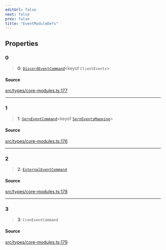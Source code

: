 ```yaml
---
editUrl: false
next: false
prev: false
title: "EventModuleDefs"
---
```


## Properties

### 0

> **0**: [`DiscordEventCommand`](/v4/api/interfaces/discordeventcommand/)\<keyof `ClientEvents`\>

#### Source

[src/types/core-modules.ts:177](https://github.com/sern-handler/handler/blob/45665292ae99b70b419575eef2271e29523a30e0/src/types/core-modules.ts#L177)

***

### 1

> **1**: [`SernEventCommand`](/v4/api/interfaces/serneventcommand/)\<keyof [`SernEventsMapping`](/v4/api/interfaces/serneventsmapping/)\>

#### Source

[src/types/core-modules.ts:176](https://github.com/sern-handler/handler/blob/45665292ae99b70b419575eef2271e29523a30e0/src/types/core-modules.ts#L176)

***

### 2

> **2**: [`ExternalEventCommand`](/v4/api/interfaces/externaleventcommand/)

#### Source

[src/types/core-modules.ts:178](https://github.com/sern-handler/handler/blob/45665292ae99b70b419575eef2271e29523a30e0/src/types/core-modules.ts#L178)

***

### 3

> **3**: `CronEventCommand`

#### Source

[src/types/core-modules.ts:179](https://github.com/sern-handler/handler/blob/45665292ae99b70b419575eef2271e29523a30e0/src/types/core-modules.ts#L179)
